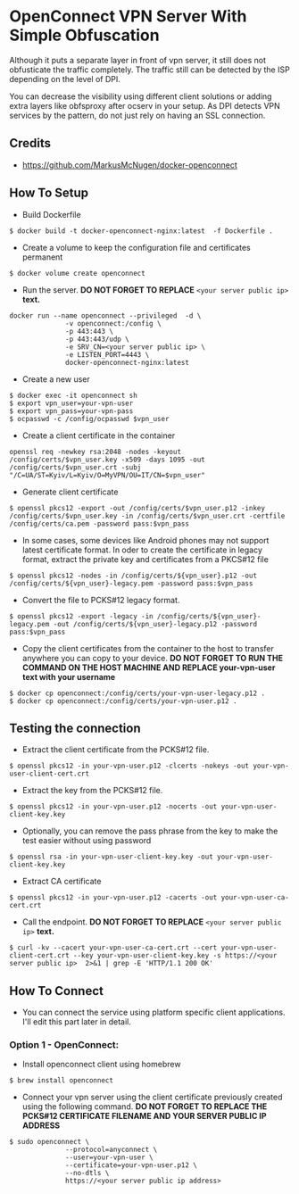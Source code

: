 # OpenConnect VPN Server With Simple Obfuscation

Although it puts a separate layer in front of vpn server, it still does not obfusticate the traffic completely. The traffic still can be detected by the ISP depending on the level of DPI.

You can decrease the visibility using different client solutions or adding extra layers like obfsproxy after ocserv in your setup. As DPI detects VPN services by the pattern, do not just rely on having an SSL connection.

## Credits
* https://github.com/MarkusMcNugen/docker-openconnect

## How To Setup

* Build Dockerfile

```
$ docker build -t docker-openconnect-nginx:latest  -f Dockerfile .
``` 

* Create a volume to keep the configuration file and certificates permanent
```
$ docker volume create openconnect
```

* Run the server. **DO NOT FORGET TO REPLACE** `<your server public ip>` **text.**
```
docker run --name openconnect --privileged  -d \
              -v openconnect:/config \
              -p 443:443 \
              -p 443:443/udp \
              -e SRV_CN=<your server public ip> \
              -e LISTEN_PORT=4443 \
              docker-openconnect-nginx:latest
```

* Create a new user
```
$ docker exec -it openconnect sh
$ export vpn_user=your-vpn-user
$ export vpn_pass=your-vpn-pass 
$ ocpasswd -c /config/ocpasswd $vpn_user
```

* Create a client certificate in the container
```
openssl req -newkey rsa:2048 -nodes -keyout /config/certs/$vpn_user.key -x509 -days 1095 -out /config/certs/$vpn_user.crt -subj "/C=UA/ST=Kyiv/L=Kyiv/O=MyVPN/OU=IT/CN=$vpn_user"
```

* Generate client certificate
```
$ openssl pkcs12 -export -out /config/certs/$vpn_user.p12 -inkey /config/certs/$vpn_user.key -in /config/certs/$vpn_user.crt -certfile /config/certs/ca.pem -password pass:$vpn_pass
```

* In some cases, some devices like Android phones may not support latest certificate format. In oder to create the certificate in legacy format, extract the private key and certificates from a PKCS#12 file
```
$ openssl pkcs12 -nodes -in /config/certs/${vpn_user}.p12 -out /config/certs/${vpn_user}-legacy.pem -password pass:$vpn_pass
```

* Convert the file to PCKS#12 legacy format.
```
$ openssl pkcs12 -export -legacy -in /config/certs/${vpn_user}-legacy.pem -out /config/certs/${vpn_user}-legacy.p12 -password pass:$vpn_pass
```

* Copy the client certificates from the container to the host to transfer anywhere you can copy to your device. **DO NOT FORGET TO RUN THE COMMAND ON THE HOST MACHINE AND REPLACE your-vpn-user text with your username**
```
$ docker cp openconnect:/config/certs/your-vpn-user-legacy.p12 .
$ docker cp openconnect:/config/certs/your-vpn-user.p12 .
```

## Testing the connection
* Extract the client certificate from the PCKS#12 file.
```
$ openssl pkcs12 -in your-vpn-user.p12 -clcerts -nokeys -out your-vpn-user-client-cert.crt
```

* Extract the key from the PCKS#12 file.
```
$ openssl pkcs12 -in your-vpn-user.p12 -nocerts -out your-vpn-user-client-key.key
```

* Optionally, you can remove the pass phrase from the key to make the test easier without using password
```
$ openssl rsa -in your-vpn-user-client-key.key -out your-vpn-user-client-key.key
```

* Extract CA certificate
```
$ openssl pkcs12 -in your-vpn-user.p12 -cacerts -out your-vpn-user-ca-cert.crt
```

* Call the endpoint. **DO NOT FORGET TO REPLACE** `<your server public ip>` **text.**
```
$ curl -kv --cacert your-vpn-user-ca-cert.crt --cert your-vpn-user-client-cert.crt --key your-vpn-user-client-key.key -s https://<your server public ip>  2>&1 | grep -E 'HTTP/1.1 200 OK'
```

## How To Connect
* You can connect the service using platform specific client applications. I'll edit this part later in detail.

### Option 1 - OpenConnect:
* Install openconnect client using homebrew
```
$ brew install openconnect
```

* Connect your vpn server using the client certificate previously created using the following command. **DO NOT FORGET TO REPLACE THE PCKS#12 CERTIFICATE FILENAME AND YOUR SERVER PUBLIC IP ADDRESS**

```
$ sudo openconnect \
              --protocol=anyconnect \
              --user=your-vpn-user \
              --certificate=your-vpn-user.p12 \
              --no-dtls \
              https://<your server public ip address>

```

